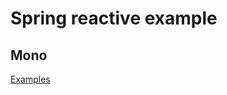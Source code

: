  # Spring reactive example

 ## Mono

 [Examples](https://github.com/brijeshsrivdev/ConceptPractice/tree/bd631e5a8cb58d54d1b8eb994c4cebfc8a9621fd/src/main/java/org/example/reactive/mono)

 
 
 
